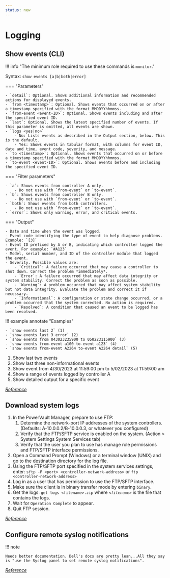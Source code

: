 ```yaml
---
status: new
---
```


# Logging

## Show events (CLI)

!!! info "The minimum role required to use these commands is `monitor`."

Syntax: `show events [a|b|both|error]`

=== "Parameters" 

    - `detail`: Optional. Shows additional information and recommended actions for displayed events.
    - `from <timestamp>`: Optional. Shows events that occurred on or after a timestamp specified with the format MMDDYYhhmmss.
    - `from-event <event-ID>`: Optional. Shows events including and after the specified event ID.
    - `last`: Optional. Shows the latest specified number of events. If this parameter is omitted, all events are shown.
    - `logs <yes|no>`
        - No: Lists events as described in the Output section, below. This is the default.
        - Yes: Shows events in tabular format, with columns for event ID, date and time, event code, severity, and message.
    - `to <timestamp>`: Optional. Shows events that occurred on or before a timestamp specified with the format MMDDYYhhmmss.
    - `to-event <event-ID>`: Optional. Shows events before and including the specified event ID.

=== "Filter parameters"

    - `a`: Shows events from controller A only.
        - Do not use with `from-event` or `to-event`.
    - `b`: Shows events from controller B only.
        - Do not use with `from-event` or `to-event`.
    - `both`: Shows events from both controllers.
        - Do not use with `from-event` or `to-event`.
    - `error`: Shows only warning, error, and critical events.

=== "Output"

    - Date and time when the event was logged.
    - Event code identifying the type of event to help diagnose problems. Example: `[3]`
    - Event ID prefixed by A or B, indicating which controller logged the event. For example: `#A123`
    - Model, serial number, and ID of the controller module that logged the event.
    - Severity. Possible values are:
        - `Critical`: A failure occurred that may cause a controller to shut down. Correct the problem *immediately*.
        - `Error`: A failure occurred that may affect data integrity or system stability. Correct the problem as soon as possible.
        - `Warning`: A problem occurred that may affect system stability but not data integrity. Evaluate the problem and correct it if necessary.
        - `Informational`: A configuration or state change occurred, or a problem occurred that the system corrected. No action is required.
        - `Resolved`: A condition that caused an event to be logged has been resolved.

!!! example annotate "Examples"

    - `show events last 2` (1)
    - `show events last 3 error` (2)
    - `show events from 043023235900 to 050223115900` (3)
    - `show events from-event a100 to-event a123` (4)
    - `show events from-event A2264 to-event A2264 detail` (5)

1. Show last two events
2. Show last three non-informational events
3. Show event from 4/30/2023 at 11:59:00 pm to 5/02/2023 at 11:59:00 am
4. Show a range of events logged by controller A
5. Show detailed output for a specific event

[*Reference*](https://www.dell.com/support/manuals/en-us/powervault-me5024/me5_series_cli/show-events?guid=guid-41a6afb6-fbf9-443c-aefa-70ef52b9384f&lang=en-us)

## Download system logs

1. In the PowerVault Manager, prepare to use FTP:
      1. Determine the network-port IP addresses of the system controllers. (Defaults: A-10.0.0.2/B-10.0.0.3, or whatever you configured)
      2. Verify that the FTP/SFTP service is enabled on the system. (Action > System Settings System Services tab)
      3. Verify that the user you plan to use has manage role permissions and FTP/SFTP interface permissions.
2. Open a Command Prompt (Windows) or a terminal window (UNIX) and go to the destination directory for the log file.
3. Using the FTP/SFTP port specified in the system services settings, enter:
        `sftp -P <port> <controller-network-address>` or `ftp <controller-network-address>`
4. Log in as a user that has permission to use the FTP/SFTP interface.
5. Make sure the client is in binary transfer mode by entering `binary`.
6. Get the logs:
        `get logs <filename>.zip` where *`<filename>`* is the file that contains the logs. 
7. Wait for `Operation Complete` to appear.
8. Quit FTP session. 

[*Reference*](https://www.dell.com/support/manuals/en-us/powervault-me5084/me5_series_ag/download-system-logs?guid=guid-a07cbc51-b7ef-4f1b-9ce3-1c4be111ac34&lang=en-us)

## Configure remote syslog notifications

!!! note

    Needs better documentation. Dell's docs are pretty lean...All they say is "use the Syslog panel to set remote syslog notifications".

[*Reference*](https://www.dell.com/support/manuals/en-us/powervault-me5024/me5_series_dg/set-up-syslog-notifications?guid=guid-3aeab203-531b-41f0-bc8c-40c9375a3df0&lang=en-us)
